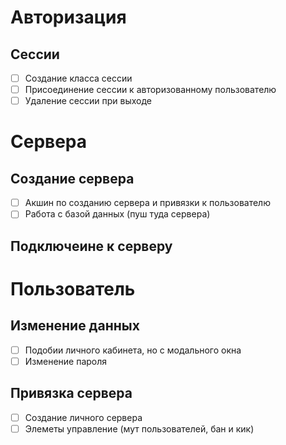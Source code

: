 # Авторизация

## Сессии
- [ ] Создание класса сессии
- [ ] Присоединение сессии к авторизованному пользователю
- [ ] Удаление сессии при выходе

# Сервера

## Создание сервера
- [ ] Акшин по созданию сервера и привязки к пользователю
- [ ] Работа с базой данных (пуш туда сервера) 
## Подключеине к серверу

# Пользователь

## Изменение данных 
- [ ] Подобии личного кабинета, но с модального окна
- [ ] Изменение пароля

## Привязка сервера
- [ ] Создание личного сервера
- [ ] Элеметы управление (мут пользователей, бан и кик)